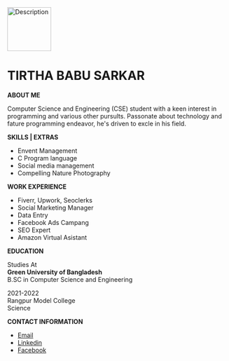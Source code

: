  <img src="images/babu.png" alt="Description" width="100"/>



#  TIRTHA BABU SARKAR
**ABOUT ME**

Computer Science and Engineering (CSE) student with a keen interest in programming and various other pursults. Passonate about technology and fature programming endeavor, he's driven to excle in his field.

**SKILLS | EXTRAS**

- Envent Management
- C Program language
- Social media management
- Compelling Nature Photography


**WORK EXPERIENCE**

- Fiverr, Upwork, Seoclerks
- Social Marketing Manager
- Data Entry
- Facebook Ads Campang
- SEO Expert
- Amazon Virtual Asistant

**EDUCATION**

Studies At\
**Green University of Bangladesh**\
B.SC in Computer Science and Engineering

2021-2022\
Rangpur Model College\
Science

**CONTACT INFORMATION**

- [Email](tirthababusarkar@gmail.com)
- [Linkedin](https://www.linkedin.com/in/tirtha-babu-sarkar-b3ba58316/)
- [Facebook](https://www.facebook.com/thirtho.sarkar.5)












